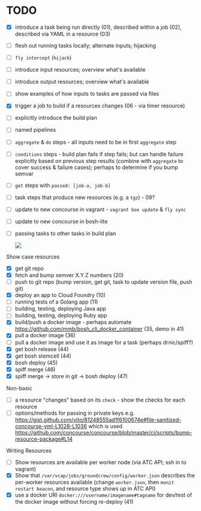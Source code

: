 TODO
====

-	[x] introduce a task being run directly (01), described within a job (02), described via YAML in a resource (03)
-	[ ] flesh out running tasks locally; alternate inputs; hijacking
-	[ ] `fly intercept` (`hijack`\)
-	[ ] introduce input resources; overview what's available
-	[ ] introduce output resources; overview what's available
-	[ ] show examples of how inputs to tasks are passed via files
-	[x] trigger a job to build if a resources changes (06 - via timer resource)
-	[ ] explicitly introduce the build plan
-	[ ] named pipelines
-	[ ] `aggregate` & `do` steps - all inputs need to be in first `aggregate` step
-	[ ] `conditions` steps - build plan fails if step fails; but can handle failure explicitly based on previous step results (combine with `aggregate` to cover success & failure cases); perhaps to determine if you bump semvar
-	[ ] `get` steps with `passed: [job-a, job-b]`
-	[ ] task steps that produce new resources (e.g. a `tgz`\) - 09?
-	[ ] update to new concourse in vagrant - `vagrant box update` & `fly sync`
-	[ ] update to new concourse in bosh-lite

-	[ ] passing tasks to other tasks in build plan

	![](http://cl.ly/image/2X342c2p3e2S/input_paths.png)

Show case resources

-	[x] get git repo
-	[x] fetch and bump semver X.Y.Z numbers (20)
-	[ ] push to git repo (bump version, get git, task to update version file, push git)
-	[x] deploy an app to Cloud Foundry (10)
-	[ ] running tests of a Golang app (11)
-	[ ] building, testing, deploying Java app
-	[ ] building, testing, deploying Ruby app
-	[x] build/push a docker image - perhaps automate https://github.com/mmb/bosh_cli_docker_container (35, demo in 41)
-	[x] pull a docker image (36)
-	[ ] pull a docker image and use it as image for a task (perhaps drnic/spiff?)
-	[x] get bosh release (44)
-	[x] get bosh stemcell (44)
-	[x] bosh deploy (45)
-	[x] spiff merge (46)
-	[x] spiff merge -> store in git -> bosh deploy (47)

Non-basic

-	[ ] a resource "changes" based on its `check` - show the checks for each resource
-	[ ] options/methods for passing in private keys e.g. https://gist.github.com/vito/81248555ad1f6100674e#file-sanitized-concourse-yml-L1028-L1036 which is used https://github.com/concourse/concourse/blob/master/ci/scripts/bump-resource-package#L14

Writing Resources

-	[ ] Show resources are available per worker node (via ATC API; ssh in to vagrant)
-	[x] Show that `/var/vcap/jobs/groundcrew/config/worker.json` describes the per-worker resources available (change `worker.json`, then `monit restart beacon`, and resource type shows up in ATC API)
-	[x] use a docker URI `docker:///username/imagename#tagname` for dev/test of the docker image without forcing re-deploy (41)
